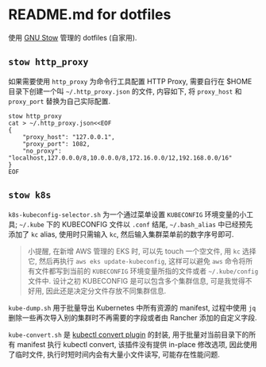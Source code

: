 
# README.md for dotfiles

使用 [GNU Stow](https://farseerfc.me/using-gnu-stow-to-manage-your-dotfiles.html) 管理的 dotfiles (自家用).

## `stow http_proxy`

如果需要使用 `http_proxy` 为命令行工具配置 HTTP Proxy, 需要自行在 $HOME 目录下创建一个叫 `~/.http_proxy.json` 的文件, 内容如下, 将 `proxy_host` 和 `proxy_port` 替换为自己实际配置.

```shell
stow http_proxy
cat > ~/.http_proxy.json<<EOF
{
    "proxy_host": "127.0.0.1",
    "proxy_port": 1082,
    "no_proxy": "localhost,127.0.0.0/8,10.0.0.0/8,172.16.0.0/12,192.168.0.0/16"
}
EOF
```

## `stow k8s`

`k8s-kubeconfig-selector.sh` 为一个通过菜单设置 `KUBECONFIG` 环境变量的小工具; `~/.kube` 下的 KUBECONFIG 文件以 `.conf` 结尾, `~/.bash_alias` 中已经预先添加了 `kc` alias, 使用时只需输入 `kc`, 然后输入集群菜单前的数字序号即可.

> 小提醒, 在新增 AWS 管理的 EKS 时, 可以先 touch 一个空文件, 用 `kc` 选择它, 然后再执行 `aws eks update-kubeconfig`, 这样可以避免 `aws` 命令将所有文件都写到当前的 `KUBECONFIG` 环境变量所指的文件或者 `~/.kube/config` 文件中. 设计之初 KUBECONFIG 是可以包含多个集群信息, 可是我觉得不好用, 因此还是决定分文件存放不同集群信息.

`kube-dump.sh` 用于批量导出 Kubernetes 中所有资源的 manifest, 过程中使用 `jq` 删除一些再次导入别的集群时不再需要的字段或者由 Rancher 添加的自定义字段.

`kube-convert.sh` 是 [kubectl convert plugin](https://kubernetes.io/docs/tasks/tools/install-kubectl-linux/#install-kubectl-convert-plugin) 的封装, 用于批量对当前目录下的所有 manifest 执行 kubectl convert, 该插件没有提供 in-place 修改选项, 因此使用了临时文件, 执行时短时间内会有大量小文件读写, 可能存在性能问题.
